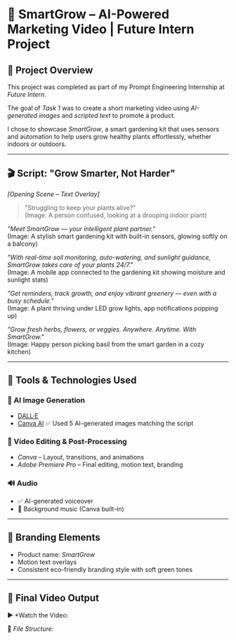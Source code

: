 # 🌱 SmartGrow – AI-Powered Marketing Video | Future Intern Project

## 🎯 Project Overview
This project was completed as part of my Prompt Engineering Internship at *Future Intern*.

The goal of *Task 1* was to create a short marketing video using *AI-generated images* and *scripted text* to promote a product.

I chose to showcase *SmartGrow*, a smart gardening kit that uses sensors and automation to help users grow healthy plants effortlessly, whether indoors or outdoors.

---

## 🎬 Script: "Grow Smarter, Not Harder"

*[Opening Scene – Text Overlay]*  
> "Struggling to keep your plants alive?"  
(Image: A person confused, looking at a drooping indoor plant)

*"Meet SmartGrow — your intelligent plant partner."*  
(Image: A stylish smart gardening kit with built-in sensors, glowing softly on a balcony)

*"With real-time soil monitoring, auto-watering, and sunlight guidance, SmartGrow takes care of your plants 24/7."*  
(Image: A mobile app connected to the gardening kit showing moisture and sunlight stats)

*"Get reminders, track growth, and enjoy vibrant greenery — even with a busy schedule."*  
(Image: A plant thriving under LED grow lights, app notifications popping up)

*"Grow fresh herbs, flowers, or veggies. Anywhere. Anytime. With SmartGrow."*  
(Image: Happy person picking basil from the smart garden in a cozy kitchen)

---

## 🧰 Tools & Technologies Used

### 🔹 AI Image Generation
- [DALL·E](https://openai.com/dall-e)
- [Canva AI](https://www.canva.com/features/ai-image-generator/)
✅ Used 5 AI-generated images matching the script

### 🔹 Video Editing & Post-Processing
- *Canva* – Layout, transitions, and animations  
- *Adobe Premiere Pro* – Final editing, motion text, branding

### 🔊 Audio
- ✅ AI-generated voiceover  
- 🎵 Background music (Canva built-in)

---

## 🎨 Branding Elements
- Product name: *SmartGrow*  
- Motion text overlays  
- Consistent eco-friendly branding style with soft green tones

---

## 🎥 Final Video Output
▶️ *Watch the Video: 

📁 *File Structure:*

